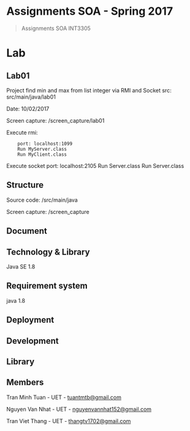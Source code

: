 # Assignments SOA - Spring 2017

> Assignments SOA INT3305

# Lab

## Lab01
Project find min and max from list integer via RMI and Socket
src: src/main/java/lab01

Date: 10/02/2017

Screen capture: /screen_capture/lab01

Execute rmi:
        
        port: localhost:1099
        Run MyServer.class
        Run MyClient.class

Execute socket
        port: localhost:2105
        Run Server.class
        Run Server.class
        
## Structure

Source code: /src/main/java

Screen capture: /screen_capture


## Document

## Technology & Library
Java SE 1.8

## Requirement system

java 1.8

## Deployment
        
## Development

## Library


## Members

Tran Minh Tuan - UET - tuantmtb@gmail.com

Nguyen Van Nhat - UET - nguyenvannhat152@gmail.com

Tran Viet Thang - UET - thangtv1702@gmail.com
